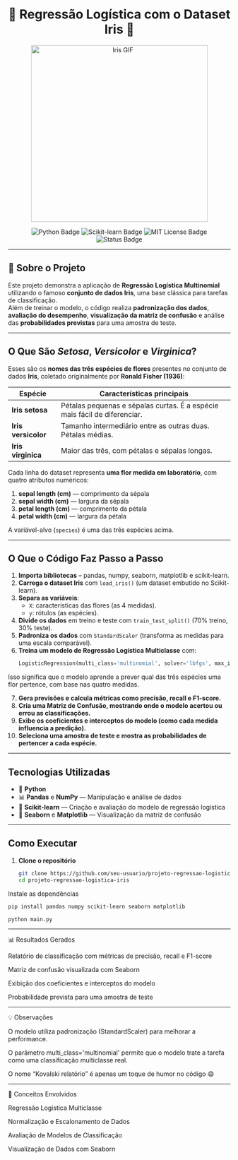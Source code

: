 <h1 align="center">🌸 Regressão Logística com o Dataset Iris 🌸</h1>

<p align="center">
  <img src="https://78.media.tumblr.com/5dace9e7bd0e72c2f3c90cf652321f34/tumblr_p49mbeKyO81uvnto5o1_1280.gif" width="400px" alt="Iris GIF">
</p>


<p align="center">
  <img src="https://img.shields.io/badge/Python-3.10%2B-blue?logo=python" alt="Python Badge">
  <img src="https://img.shields.io/badge/scikit--learn-Modelagem%20ML-orange?logo=scikit-learn" alt="Scikit-learn Badge">
  <img src="https://img.shields.io/badge/License-MIT-green" alt="MIT License Badge">
  <img src="https://img.shields.io/badge/Status-Ativo-brightgreen" alt="Status Badge">
</p>


---

## 📘 Sobre o Projeto

Este projeto demonstra a aplicação de **Regressão Logística Multinomial** utilizando o famoso **conjunto de dados Iris**, uma base clássica para tarefas de classificação.  
Além de treinar o modelo, o código realiza **padronização dos dados**, **avaliação do desempenho**, **visualização da matriz de confusão** e análise das **probabilidades previstas** para uma amostra de teste.

---

##  O Que São *Setosa*, *Versicolor* e *Virginica*?

Esses são os **nomes das três espécies de flores** presentes no conjunto de dados **Iris**, coletado originalmente por **Ronald Fisher (1936)**:

| Espécie       | Características principais |
|----------------|----------------------------|
| **Iris setosa** | Pétalas pequenas e sépalas curtas. É a espécie mais fácil de diferenciar. |
| **Iris versicolor** | Tamanho intermediário entre as outras duas. Pétalas médias. |
| **Iris virginica** | Maior das três, com pétalas e sépalas longas. |

Cada linha do dataset representa **uma flor medida em laboratório**, com quatro atributos numéricos:

1. **sepal length (cm)** — comprimento da sépala  
2. **sepal width (cm)** — largura da sépala  
3. **petal length (cm)** — comprimento da pétala  
4. **petal width (cm)** — largura da pétala  

A variável-alvo (`species`) é uma das três espécies acima.

---

##  O Que o Código Faz Passo a Passo

1. **Importa bibliotecas** – pandas, numpy, seaborn, matplotlib e scikit-learn.  
2. **Carrega o dataset Iris** com `load_iris()` (um dataset embutido no Scikit-learn).  
3. **Separa as variáveis**:
   - `X`: características das flores (as 4 medidas).
   - `y`: rótulos (as espécies).  
4. **Divide os dados** em treino e teste com `train_test_split()` (70% treino, 30% teste).  
5. **Padroniza os dados** com `StandardScaler` (transforma as medidas para uma escala comparável).  
6. **Treina um modelo de Regressão Logística Multiclasse** com:
   ```python
   LogisticRegression(multi_class='multinomial', solver='lbfgs', max_iter=200)
   ```

Isso significa que o modelo aprende a prever qual das três espécies uma flor pertence, com base nas quatro medidas.

7. **Gera previsões e calcula métricas como precisão, recall e F1-score.**
8. **Cria uma Matriz de Confusão, mostrando onde o modelo acertou ou errou as classificações.**
9. **Exibe os coeficientes e interceptos do modelo (como cada medida influencia a predição).**
10. **Seleciona uma amostra de teste e mostra as probabilidades de pertencer a cada espécie.**

---


##  Tecnologias Utilizadas

- 🐍 **Python**
- 📊 **Pandas** e **NumPy** — Manipulação e análise de dados  
- 🤖 **Scikit-learn** — Criação e avaliação do modelo de regressão logística  
- 🎨 **Seaborn** e **Matplotlib** — Visualização da matriz de confusão  

---

##  Como Executar

1. **Clone o repositório**  
   ```bash
   git clone https://github.com/seu-usuario/projeto-regressao-logistica-iris.git
   cd projeto-regressao-logistica-iris
    ```
   
Instale as dependências

```bash
pip install pandas numpy scikit-learn seaborn matplotlib
```

```bash
python main.py
```

---

📊 Resultados Gerados

Relatório de classificação com métricas de precisão, recall e F1-score

Matriz de confusão visualizada com Seaborn

Exibição dos coeficientes e interceptos do modelo

Probabilidade prevista para uma amostra de teste

---

💡 Observações

O modelo utiliza padronização (StandardScaler) para melhorar a performance.

O parâmetro multi_class='multinomial' permite que o modelo trate a tarefa como uma classificação multiclasse real.

O nome “Kovalski relatório” é apenas um toque de humor no código 😄

---

🧠 Conceitos Envolvidos

Regressão Logística Multiclasse

Normalização e Escalonamento de Dados

Avaliação de Modelos de Classificação

Visualização de Dados com Seaborn
